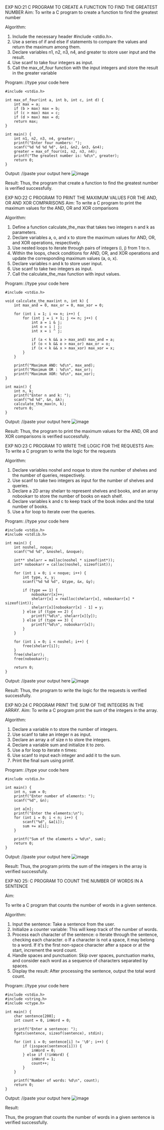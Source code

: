 

EXP NO:21 C PROGRAM TO CREATE A FUNCTION TO FIND THE GREATEST NUMBER
Aim:
To write a C program to create a function to find the greatest number

Algorithm:
1.	Include the necessary header #include <stdio.h>.
2.	Use a series of if and else if statements to compare the values and return the maximum among them.
3.	Declare variables n1, n2, n3, n4, and greater to store user input and the result.
4.	Use scanf to take four integers as input.
5.	Call the max_of_four function with the input integers and store the result in the greater variable
 
Program:
//type your code here
```
#include <stdio.h>

int max_of_four(int a, int b, int c, int d) {
    int max = a;
    if (b > max) max = b;
    if (c > max) max = c;
    if (d > max) max = d;
    return max;
}

int main() {
    int n1, n2, n3, n4, greater;
    printf("Enter four numbers: ");
    scanf("%d %d %d %d", &n1, &n2, &n3, &n4);
    greater = max_of_four(n1, n2, n3, n4);
    printf("The greatest number is: %d\n", greater);
    return 0;
}

```

Output:
//paste your output here
![image](https://github.com/user-attachments/assets/f9bfa7ba-bfaa-4bd6-a69e-a2f1c8aea928)

Result:
Thus, the program  that create a function to find the greatest number is verified successfully.


 
EXP NO:22 C PROGRAM TO PRINT THE MAXIMUM VALUES FOR THE AND, OR AND  XOR COMPARISONS
Aim:
To write a C program to print the maximum values for the AND, OR and XOR comparisons

Algorithm:
1.	Define a function calculate_the_max that takes two integers n and k as parameters.
2.	Declare variables a, o, and x to store the maximum values for AND, OR, and XOR operations, respectively.
3.	Use nested loops to iterate through pairs of integers (i, j) from 1 to n.
4.	Within the loops, check conditions for AND, OR, and XOR operations and update the corresponding maximum values (a, o, x).
5.	Declare variables n and k to store user input.
6.	Use scanf to take two integers as input.
7.	Call the calculate_the_max function with input values.
 
Program:
//type your code here
```
#include <stdio.h>

void calculate_the_max(int n, int k) {
    int max_and = 0, max_or = 0, max_xor = 0;

    for (int i = 1; i <= n; i++) {
        for (int j = i + 1; j <= n; j++) {
            int a = i & j;
            int o = i | j;
            int x = i ^ j;

            if (a < k && a > max_and) max_and = a;
            if (o < k && o > max_or) max_or = o;
            if (x < k && x > max_xor) max_xor = x;
        }
    }

    printf("Maximum AND: %d\n", max_and);
    printf("Maximum OR : %d\n", max_or);
    printf("Maximum XOR: %d\n", max_xor);
}

int main() {
    int n, k;
    printf("Enter n and k: ");
    scanf("%d %d", &n, &k);
    calculate_the_max(n, k);
    return 0;
}

```
Output:
//paste your output here
![image](https://github.com/user-attachments/assets/4cf1bc1a-0972-44bf-b4ec-a6dc64d0b504)

Result:
Thus, the program to print the maximum values for the AND, OR and XOR comparisons
is verified successfully.


 
EXP NO:23 C PROGRAM TO WRITE THE LOGIC FOR THE REQUESTS
Aim:
To write a C program to write the logic for the requests

Algorithm:
1.	Declare variables noshel and noque to store the number of shelves and the number of queries, respectively.
2.	Use scanf to take two integers as input for the number of shelves and queries.
3.	Declare a 2D array shelarr to represent shelves and books, and an array nobookarr to store the number of books on each shelf.
4.	Declare variables k and c to keep track of the book index and the total number of books.
5.	Use a for loop to iterate over the queries.
 
Program:
//type your code here
```
#include <stdio.h>
#include <stdlib.h>

int main() {
    int noshel, noque;
    scanf("%d %d", &noshel, &noque);

    int** shelarr = malloc(noshel * sizeof(int*));
    int* nobookarr = calloc(noshel, sizeof(int));

    for (int i = 0; i < noque; i++) {
        int type, x, y;
        scanf("%d %d %d", &type, &x, &y);

        if (type == 1) {
            nobookarr[x]++;
            shelarr[x] = realloc(shelarr[x], nobookarr[x] * sizeof(int));
            shelarr[x][nobookarr[x] - 1] = y;
        } else if (type == 2) {
            printf("%d\n", shelarr[x][y]);
        } else if (type == 3) {
            printf("%d\n", nobookarr[x]);
        }
    }

    for (int i = 0; i < noshel; i++) {
        free(shelarr[i]);
    }
    free(shelarr);
    free(nobookarr);

    return 0;
}

```
Output:
//paste your output here
![image](https://github.com/user-attachments/assets/8138909f-59fc-41b3-b05e-fdb9b9c76467)


Result:
Thus, the program to write the logic for the requests is verified successfully.


 
EXP NO:24 C PROGRAM PRINT THE SUM OF THE INTEGERS IN THE ARRAY.
Aim:
To write a C program print the sum of the integers in the array.

Algorithm:
1.	Declare a variable n to store the number of integers.
2.	Use scanf to take an integer n as input.
3.	Declare an array a of size n to store the integers.
4.	Declare a variable sum and initialize it to zero.
5.	Use a for loop to iterate n times:
6.	Use scanf to input each integer and add it to the sum.
7.	Print the final sum using printf.



Program:
//type your code here
```
#include <stdio.h>

int main() {
    int n, sum = 0;
    printf("Enter number of elements: ");
    scanf("%d", &n);

    int a[n];
    printf("Enter the elements:\n");
    for (int i = 0; i < n; i++) {
        scanf("%d", &a[i]);
        sum += a[i];
    }

    printf("Sum of the elements = %d\n", sum);
    return 0;
}

```
Output:
//paste your output here
![image](https://github.com/user-attachments/assets/f5992d86-3774-4920-baf1-7bae8a65d846)

 


Result:
Thus, the program prints the sum of the integers in the array is verified successfully.


 
EXP NO 25: C PROGRAM TO COUNT THE NUMBER OF WORDS IN A      SENTENCE



Aim:

To write a C program that counts the number of words in a given sentence.

Algorithm:

1.	Input the sentence: Take a sentence from the user.
2.	Initialize a counter variable: This will keep track of the number of words.
3.	Process each character of the sentence:
o	Iterate through the sentence, checking each character.
o	If a character is not a space, it may belong to a word. If it's the first non-space character after a space or at the start, increment the word count.
4.	Handle spaces and punctuation: Skip over spaces, punctuation marks, and consider each word as a sequence of characters separated by spaces.
5.	Display the result: After processing the sentence, output the total word count.



Program:
//type your code here
```
#include <stdio.h>
#include <string.h>
#include <ctype.h>

int main() {
    char sentence[200];
    int count = 0, inWord = 0;

    printf("Enter a sentence: ");
    fgets(sentence, sizeof(sentence), stdin);

    for (int i = 0; sentence[i] != '\0'; i++) {
        if (isspace(sentence[i])) {
            inWord = 0;
        } else if (!inWord) {
            inWord = 1;
            count++;
        }
    }

    printf("Number of words: %d\n", count);
    return 0;
}

```
Output:
//paste your output here
![image](https://github.com/user-attachments/assets/ab8b4ffd-6e7b-4adb-92fc-95bbfd5a31a3)



Result:

Thus, the program that counts the number of words in a given sentence is verified 
successfully.
